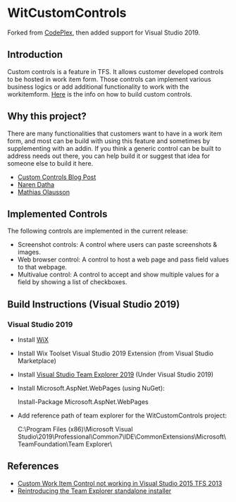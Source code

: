# WitCustomControls
Forked from [CodePlex](https://archive.codeplex.com/?p=witcustomcontrols), then added support for Visual Studio 2019.

## Introduction
Custom controls is a feature in TFS. It allows customer developed controls to be hosted in work item form. Those controls can implement various business logics or add additional functionality to work with the workitemform. [Here](http://blogs.msdn.com/narend/archive/2006/10/02/How-to-use-Custom-Controls-in-Work-Item-Form.aspx) is the info on how to build custom controls.

## Why this project?
There are many functionalities that customers want to have in a work item form, and most can be build with using this feature and sometimes by supplementing with an addin. If you think a generic control can be built to address needs out there, you can help build it or suggest that idea for someone else to build it here.
* [Custom Controls Blog Post](http://blogs.msdn.com/greggboer/archive/2010/03/30/work-item-tracking-custom-controls.aspx)
* [Naren Datha](http://blogs.msdn.com/narend)
* [Mathias Olausson](http://msmvps.com/blogs/molausson)

## Implemented Controls
The following controls are implemented in the current release:
* Screenshot controls: A control where users can paste screenshots & images.
* Web browser control: A control to host a web page and pass field values to that webpage.
* Multivalue control: A control to accept and show multiple values for a field by showing a list of checkboxes.

## Build Instructions (Visual Studio 2019)
### Visual Studio 2019
* Install [WiX](https://github.com/wixtoolset/wix3)
* Install Wix Toolset Visual Studio 2019 Extension (from Visual Studio Marketplace)
* Install [Visual Studio Team Explorer 2019](https://visualstudio.microsoft.com/zh-hans/downloads/) (Under Visual Studio 2019)
* Install Microsoft.AspNet.WebPages (using NuGet):

  Install-Package Microsoft.AspNet.WebPages

* Add reference path of team explorer for the WitCustomControls project:

  C:\Program Files (x86)\Microsoft Visual Studio\2019\Professional\Common7\IDE\CommonExtensions\Microsoft\TeamFoundation\Team Explorer\

## References

* [Custom Work Item Control not working in Visual Studio 2015 TFS 2013](https://stackoverflow.com/questions/32341142/custom-work-item-control-not-working-in-visual-studio-2015-tfs-2013)
* [Reintroducing the Team Explorer standalone installer](https://devblogs.microsoft.com/devops/reintroducing-the-team-explorer-standalone-installer/)

